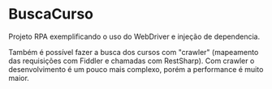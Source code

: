# BuscaCurso
Projeto RPA exemplificando o uso do WebDriver e injeção de dependencia.

Também é possível fazer a busca dos cursos com "crawler" (mapeamento das requisições com Fiddler e chamadas com RestSharp). Com crawler o desenvolvimento é um pouco mais complexo, porém a performance é muito maior.
